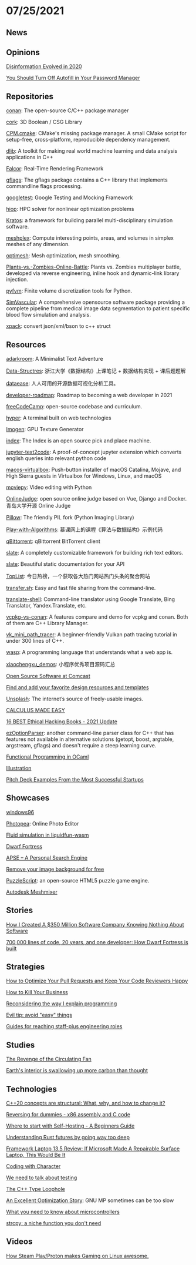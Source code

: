# 07/25/2021

## News


## Opinions
[Disinformation Evolved in 2020](https://www.brookings.edu/techstream/how-disinformation-evolved-in-2020/)

[You Should Turn Off Autofill in Your Password Manager](https://www.howtogeek.com/338209/you-should-turn-off-autofill-in-your-password-manager/)

## Repositories
[conan](https://github.com/conan-io/conan): The open-source C/C++ package manager

[cork](https://github.com/gilbo/cork): 3D Boolean / CSG Library

[CPM.cmake](https://github.com/cpm-cmake/CPM.cmake): CMake's missing package manager. A small CMake script for setup-free, cross-platform, reproducible dependency management.

[dlib](https://github.com/davisking/dlib): A toolkit for making real world machine learning and data analysis applications in C++

[Falcor](https://github.com/NVIDIAGameWorks/Falcor): Real-Time Rendering Framework

[gflags](https://github.com/gflags/gflags): The gflags package contains a C++ library that implements commandline flags processing.

[googletest](https://github.com/google/googletest): Google Testing and Mocking Framework

[hiop](https://github.com/LLNL/hiop): HPC solver for nonlinear optimization problems

[Kratos](https://github.com/KratosMultiphysics/Kratos): a framework for building parallel multi-disciplinary simulation software.

[meshplex](https://github.com/nschloe/meshplex): Compute interesting points, areas, and volumes in simplex meshes of any dimension.

[optimesh](https://github.com/nschloe/optimesh): Mesh optimization, mesh smoothing.

[Plants-vs.-Zombies-Online-Battle](https://github.com/czs108/Plants-vs.-Zombies-Online-Battle): Plants vs. Zombies multiplayer battle, developed via reverse engineering, inline hook and dynamic-link library injection.

[pyfvm](https://github.com/nschloe/pyfvm): Finite volume discretization tools for Python.

[SimVascular](https://github.com/SimVascular/SimVascular): A comprehensive opensource software package providing a complete pipeline from medical image data segmentation to patient specific blood flow simulation and analysis.

[xpack](https://github.com/xyz347/xpack): convert json/xml/bson to c++ struct

## Resources
[adarkroom](https://github.com/doublespeakgames/adarkroom): A Minimalist Text Adventure

[Data-Structres](https://github.com/callmePicacho/Data-Structres): 浙江大学《数据结构》上课笔记 + 数据结构实现 + 课后题题解

[dataease](https://github.com/dataease/dataease): 人人可用的开源数据可视化分析工具。

[developer-roadmap](https://github.com/kamranahmedse/developer-roadmap): Roadmap to becoming a web developer in 2021

[freeCodeCamp](https://github.com/freeCodeCamp/freeCodeCamp): open-source codebase and curriculum.

[hyper](https://github.com/vercel/hyper): A terminal built on web technologies

[Imogen](https://github.com/CedricGuillemet/Imogen): GPU Texture Generator

[index](https://github.com/index-machines/index): The Index is an open source pick and place machine.

[jupyter-text2code](https://github.com/deepklarity/jupyter-text2code): A proof-of-concept jupyter extension which converts english queries into relevant python code

[macos-virtualbox](https://github.com/myspaghetti/macos-virtualbox): Push-button installer of macOS Catalina, Mojave, and High Sierra guests in Virtualbox for Windows, Linux, and macOS

[moviepy](https://github.com/Zulko/moviepy): Video editing with Python

[OnlineJudge](https://github.com/QingdaoU/OnlineJudge): open source online judge based on Vue, Django and Docker. 青岛大学开源 Online Judge

[Pillow](https://github.com/python-pillow/Pillow): The friendly PIL fork (Python Imaging Library)

[Play-with-Algorithms](https://github.com/liuyubobobo/Play-with-Algorithms): 慕课网上的课程《算法与数据结构》示例代码

[qBittorrent](https://github.com/qbittorrent/qBittorrent): qBittorrent BitTorrent client

[slate](https://github.com/ianstormtaylor/slate): A completely customizable framework for building rich text editors.

[slate](https://github.com/slatedocs/slate): Beautiful static documentation for your API

[TopList](https://github.com/tophubs/TopList): 今日热榜，一个获取各大热门网站热门头条的聚合网站

[transfer.sh](https://github.com/dutchcoders/transfer.sh): Easy and fast file sharing from the command-line.

[translate-shell](https://github.com/soimort/translate-shell): Command-line translator using Google Translate, Bing Translator, Yandex.Translate, etc.

[vcpkg-vs-conan](https://github.com/52doho/vcpkg-vs-conan): A features compare and demo for vcpkg and conan. Both of them are C++ Library Manager.

[vk_mini_path_tracer](https://github.com/nvpro-samples/vk_mini_path_tracer): A beginner-friendly Vulkan path tracing tutorial in under 300 lines of C++.

[wasp](https://github.com/wasp-lang/wasp): A programming language that understands what a web app is.

[xiaochengxu_demos](https://github.com/qiushi123/xiaochengxu_demos): 小程序优秀项目源码汇总

[Open Source Software at Comcast](https://comcast.github.io/)

[Find and add your favorite design resources and templates](https://designcrops.com/)

[Unsplash](https://unsplash.com/): The internet’s source of freely-usable images.

[CALCULUS MADE EASY](http://calculusmadeeasy.org/)

[16 BEST Ethical Hacking Books - 2021 Update](https://www.guru99.com/best-ethical-hacking-books.html)

[ezOptionParser](http://ezoptionparser.sourceforge.net/): another command-line parser class for C++ that has features not available in alternative solutions (getopt, boost, argtable, argstream, gflags) and doesn't require a steep learning curve.

[Functional Programming in OCaml](https://www.cs.cornell.edu/courses/cs3110/2021sp/textbook/)

[Illustration](https://www.uihut.com/illustration/illustration)

[Pitch Deck Examples From the Most Successful Startups](https://www.pitchdeckhunt.com/)

## Showcases
[windows96](https://windows96.net/)

[Photopea](https://www.photopea.com/): Online Photo Editor

[Fluid simulation in liquidfun-wasm](https://birchlabs.co.uk/liquidfun-wasm/)

[Dwarf Fortress](http://www.bay12games.com/dwarves/index.html)

[APSE – A Personal Search Engine](https://apse.io/)

[Remove your image background for free](https://www.photoroom.com/background-remover/)

[PuzzleScript](https://www.puzzlescript.net/): an open-source HTML5 puzzle game engine.

[Autodesk Meshmixer](https://www.meshmixer.com/)

## Stories
[How I Created A $350 Million Software Company Knowing Nothing About Software](https://techcrunch.com/2015/12/26/how-i-created-a-350m-software-company-knowing-nothing-about-software/)

[700,000 lines of code, 20 years, and one developer: How Dwarf Fortress is built](https://stackoverflow.blog/2021/07/28/700000-lines-of-code-20-years-and-one-developer-how-dwarf-fortress-is-built/)

## Strategies
[How to Optimize Your Pull Requests and Keep Your Code Reviewers Happy](https://www.freecodecamp.org/news/optimize-pull-requests-for-reviewer-happiness/)

[How to Kill Your Business](https://thebootstrappedfounder.com/how-to-kill-your-business/)

[Reconsidering the way I explain programming](https://blog.frantic.im/all/explain-programming/)

[Evil tip: avoid "easy" things](http://yosefk.com/blog/evil-tip-avoid-easy-things.html)

[Guides for reaching staff-plus engineering roles](https://staffeng.com/guides/)

## Studies
[The Revenge of the Circulating Fan](https://www.lowtechmagazine.com/2014/09/circulating-fans-air-conditioning.html)

[Earth's interior is swallowing up more carbon than thought](https://phys.org/news/2021-07-earth-interior-swallowing-carbon-thought.html)

## Technologies
[C++20 concepts are structural: What, why, and how to change it?](https://www.foonathan.net/2021/07/concepts-structural-nominal/)

[Reversing for dummies - x86 assembly and C code](https://0x41.cf/reversing/2021/07/21/reversing-x86-and-c-code-for-beginners.html)

[Where to start with Self-Hosting - A Beginners Guide](https://cyberhost.uk/getting-started/)

[Understanding Rust futures by going way too deep](https://fasterthanli.me/articles/understanding-rust-futures-by-going-way-too-deep)

[Framework Laptop 13.5 Review: If Microsoft Made A Repairable Surface Laptop, This Would Be It](https://www.notebookcheck.net/Framework-Laptop-13-5-Review-If-Microsoft-Made-A-Repairable-Surface-Laptop-This-Would-Be-It.551850.0.html)

[Coding with Character](https://realdougwilson.com/writing/coding-with-character)

[We need to talk about testing](https://dannorth.net/2021/07/26/we-need-to-talk-about-testing/)

[The C++ Type Loophole](http://alexpolt.github.io/type-loophole.html)

[An Excellent Optimization Story](https://www.nu42.com/2016/01/excellent-optimization-story.html): GNU MP sometimes can be too slow

[What you need to know about microcontrollers](https://blog.toit.io/what-you-need-to-know-about-microcontrollers-5fabd6d5b019)

[strcpy: a niche function you don't need](https://nullprogram.com/blog/2021/07/30/)

## Videos
[How Steam Play/Proton makes Gaming on Linux awesome.](https://www.youtube.com/watch?v=K9khdYpMI5s)
